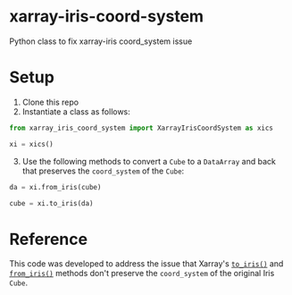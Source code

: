 # xarray-iris-coord-system
Python class to fix xarray-iris coord_system issue

# Setup
1. Clone this repo
2. Instantiate a class as follows:
```python
from xarray_iris_coord_system import XarrayIrisCoordSystem as xics

xi = xics()
```

3. Use the following methods to convert a `Cube` to a `DataArray` and back that preserves the `coord_system` of the `Cube`:
```python
da = xi.from_iris(cube)

cube = xi.to_iris(da)
```

# Reference
This code was developed to address the issue that Xarray's [`to_iris()`](https://github.com/pydata/xarray/blob/dc2dd89b999b16e08ba51e9cf623896b01be7297/xarray/convert.py#L170) and [`from_iris()`](https://github.com/pydata/xarray/blob/dc2dd89b999b16e08ba51e9cf623896b01be7297/xarray/convert.py#L246) methods don't preserve the `coord_system` of the original Iris `Cube`.
